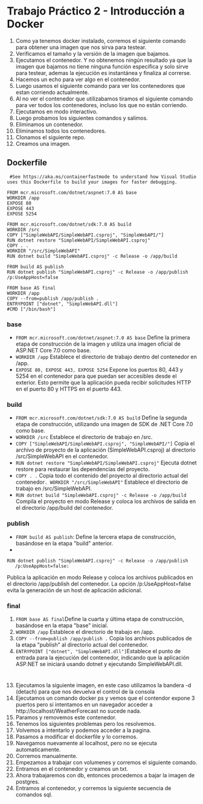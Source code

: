 # Trabajo Práctico 2 - Introducción a Docker

 1. Como ya tenemos docker instalado, corremos el siguiente comando para obtener una imagen que nos sirva para testear.
 2. Verificamos el tamaño y la versión de la imagen que bajamos.
 3. Ejecutamos el contenedor. Y no obtenemos ningún resultado ya que la imagen que bajamos no tiene ninguna función especifica y solo sirve para testear, ademas la ejecución es instantánea y finaliza al correrse.
 4. Hacemos un echo para ver algo en el contenedor.
 5. Luego usamos el siguiente comando para ver los contenedores que estan corriendo actualmente.
 6. Al no ver el contenedor que utilizabamos tiramos el siguiente comando para ver todos los contenedores, incluso los que no están corriendo.
 7. Ejecutamos en modo interactivo.
 8. Luego probamos los siguientes comandos y salimos.
 9. Eliminamos un contenedor.
 10. Eliminamos todos los contenedores.
 11. Clonamos el siguiente repo.
 12. Creamos una imagen.
 
 ## Dockerfile

     #See https://aka.ms/containerfastmode to understand how Visual Studio uses this Dockerfile to build your images for faster debugging.
    
    FROM mcr.microsoft.com/dotnet/aspnet:7.0 AS base
    WORKDIR /app
    EXPOSE 80
    EXPOSE 443
    EXPOSE 5254
    
    FROM mcr.microsoft.com/dotnet/sdk:7.0 AS build
    WORKDIR /src
    COPY ["SimpleWebAPI/SimpleWebAPI.csproj", "SimpleWebAPI/"]
    RUN dotnet restore "SimpleWebAPI/SimpleWebAPI.csproj"
    COPY . .
    WORKDIR "/src/SimpleWebAPI"
    RUN dotnet build "SimpleWebAPI.csproj" -c Release -o /app/build
    
    FROM build AS publish
    RUN dotnet publish "SimpleWebAPI.csproj" -c Release -o /app/publish /p:UseAppHost=false
    
    FROM base AS final
    WORKDIR /app
    COPY --from=publish /app/publish .
    ENTRYPOINT ["dotnet", "SimpleWebAPI.dll"]
    #CMD ["/bin/bash"]

 
### base

 - `FROM mcr.microsoft.com/dotnet/aspnet:7.0 AS base` Define la primera
   etapa de construcción de la imagen y utiliza una imagen oficial de
   ASP.NET Core 7.0 como base.
 - `WORKDIR /app` Establece el directorio de trabajo dentro del
   contenedor en /app.
 - `EXPOSE 80, EXPOSE 443, EXPOSE 5254` Expone los puertos 80, 443 y
   5254 en el contenedor para que puedan ser accesibles desde el
   exterior. Esto permite que la aplicación pueda recibir solicitudes
   HTTP en el puerto 80 y HTTPS en el puerto 443.
### build
 - `FROM mcr.microsoft.com/dotnet/sdk:7.0 AS build` Define la segunda
   etapa de construcción, utilizando una imagen de SDK de .NET Core 7.0
   como base.
 - `WORKDIR /src` Establece el directorio de trabajo en /src.
 - `COPY ["SimpleWebAPI/SimpleWebAPI.csproj", "SimpleWebAPI/"]` Copia el
   archivo de proyecto de la aplicación (SimpleWebAPI.csproj) al
   directorio /src/SimpleWebAPI en el contenedor.
 - `RUN dotnet restore "SimpleWebAPI/SimpleWebAPI.csproj"` Ejecuta dotnet
   restore para restaurar las dependencias del proyecto.
 - `COPY . .` Copia todo el contenido del proyecto al directorio actual
   del contenedor`. WORKDIR "/src/SimpleWebAPI"` Establece el directorio
   de trabajo en /src/SimpleWebAPI.
 - `RUN dotnet build "SimpleWebAPI.csproj" -c Release -o /app/build`
   Compila el proyecto en modo Release y coloca los archivos de salida
   en el directorio /app/build del contenedor.

### publish

 - `FROM build AS publish`: Define la tercera etapa de construcción,
   basándose en la etapa "build" anterior.
 - 

    RUN dotnet publish "SimpleWebAPI.csproj" -c Release -o /app/publish
       /p:UseAppHost=false:

 Publica la aplicación en modo Release y coloca los archivos publicados en el directorio /app/publish del contenedor. La opción /p:UseAppHost=false evita la generación de un host de aplicación adicional.

### final

 1. `FROM base AS final`Define la cuarta y última etapa de construcción,
   basándose en la etapa "base" inicial.
 2. `WORKDIR /app` Establece el directorio de trabajo en /app.
 3. `COPY --from=publish /app/publish .` Copia los archivos publicados de
   la etapa "publish" al directorio actual del contenedor.
 4. `ENTRYPOINT ["dotnet", "SimpleWebAPI.dll"]`Establece el punto de
   entrada para la ejecución del contenedor, indicando que la aplicación
   ASP.NET se iniciará usando dotnet y ejecutando SimpleWebAPI.dll.
#
 13. Ejecutamos la siguiente imagen, en este caso utilizamos la bandera -d (detach) para que nos devuelva el control de la consola
 14. Ejecutamos un comando docker ps y vemos que el contendor expone 3 puertos pero si intentamos en un navegador acceder a http://localhost/WeatherForecast no sucede nada.
 15. Paramos y removemos este contenedor.
 16. Tenemos los siguientes problemas pero los resolvemos.
 17. Volvemos a intentarlo y podemos acceder a la pagina.
 18. Pasamos a modificar el dockerfile y lo corremos.
 19. Navegamos nuevamente al localhost, pero no se ejecuta automaticamente.
 20. Corremos manualmente.
 21. Empezamos a trabajar con volumenes y corremos el siguiente comando.
 22. Entramos en el contenedor y creamos un txt.
 23. Ahora trabajaremos con db, entonces procedemos a bajar la imagen de postgres.
 24. Entramos al contenedor, y corremos la siguiente secuencia de comandos sql.
